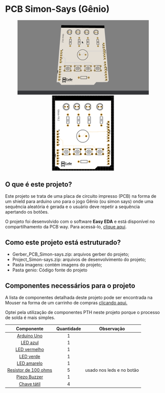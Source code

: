 # PCB Simon-Says (Gênio)
<p align="center"><img src = "imagens/simonSaysGif.gif" width = "425"  alt = "Gif da placa em visualização 3d">
<img src = "imagens/simonSaysTop.png" width = "200"  alt = "Visualização 2d do top da placa"></p>

## O que é este projeto?
Este projeto se trata de uma placa de circuito impresso (PCB) na forma de um shield para arduino uno para o jogo Gênio (ou simon says) onde uma sequência aleatória é gerada e o usuário deve repetir a sequência apertando os botões.

O projeto foi desenvolvido com o software **Easy EDA** e está disponível no compartilhamento da PCB way. Para acessá-lo, [clique aqui](https://www.pcbway.com/project/shareproject/Simon_Says_Arduino_Uno_Shield_13ca4bec.html).

## Como este projeto está estruturado?
* Gerber_PCB_Simon-says.zip: arquivos gerber do projeto;
* Project_Simon-says.zip: arquivos de desenvolvimento do projeto;
* Pasta imagens: contém imagens do projeto;
* Pasta genio: Código fonte do projeto 

## Componentes necessários para o projeto
A lista de componentes detalhada deste projeto pode ser encontrada na Mouser na forma de um carrinho de compras [clicando aqui.](https://www.mouser.com/ProjectManager/ProjectDetail.aspx?AccessID=DD460456D2)

Optei pela utilização de componentes PTH neste projeto porque o processo de solda é mais simples.

|Componente|Quantidade|Observação|
|:----------:|:----------:|:----------:|
| [Arduino Uno](https://br.mouser.com/ProductDetail/782-A000073)  | 1  | |
| [LED azul](https://www.mouser.com/ProductDetail/941-C503BBASCX0B0461)  |  1 |   |
| [LED vermelho](https://www.mouser.com/ProductDetail/941-C503BRCNCW0X0AA1)| 1 |   |   |
| [LED verde](https://www.mouser.com/ProductDetail/941-C503BGANCB0F0791)  |  1 |   |
| [LED amarelo](https://www.mouser.com/ProductDetail/941-C503BAANCY0B0251)  | 1  |   |
| [Resistor de 100 ohms](https://www.mouser.com/ProductDetail/594-5043ED100R0F)  | 5 | usado nos leds e no botão |
| [Piezo Buzzer](https://www.mouser.com/ProductDetail/497-IE122303-1)  | 1  |   |
| [Chave tátil](https://www.mouser.com/ProductDetail/506-1-1825910-4) | 4  |   |

